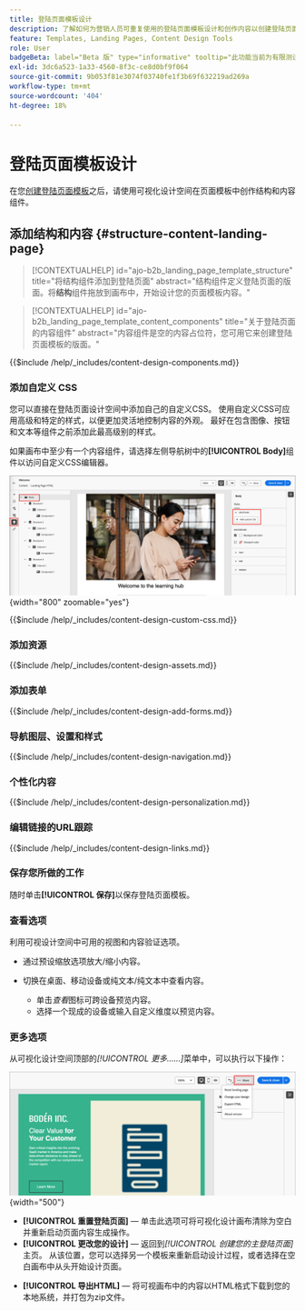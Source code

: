 ```yaml
---
title: 登陆页面模板设计
description: 了解如何为营销人员可重复使用的登陆页面模板设计和创作内容以创建登陆页面。
feature: Templates, Landing Pages, Content Design Tools
role: User
badgeBeta: label="Beta 版" type="informative" tooltip="此功能当前为有限测试版"
exl-id: 3dc6a523-1a33-4560-8f3c-ce8d0bf9f064
source-git-commit: 9b053f81e3074f03740fe1f3b69f632219ad269a
workflow-type: tm+mt
source-wordcount: '404'
ht-degree: 18%

---
```


# 登陆页面模板设计

在您[创建登陆页面模板](./landing-page-templates.md#create-a-landing-page-template)之后，请使用可视化设计空间在页面模板中创作结构和内容组件。

## 添加结构和内容 {#structure-content-landing-page}

>[!CONTEXTUALHELP]
>id="ajo-b2b_landing_page_template_structure"
>title="将结构组件添加到登陆页面"
>abstract="结构组件定义登陆页面的版面。将&#x200B;**结构**&#x200B;组件拖放到画布中，开始设计您的页面模板内容。"

>[!CONTEXTUALHELP]
>id="ajo-b2b_landing_page_template_content_components"
>title="关于登陆页面的内容组件"
>abstract="内容组件是空的内容占位符，您可用它来创建登陆页面模板的版面。"

{{$include /help/_includes/content-design-components.md}}

### 添加自定义 CSS

您可以直接在登陆页面设计空间中添加自己的自定义CSS。 使用自定义CSS可应用高级和特定的样式，以便更加灵活地控制内容的外观。 最好在包含图像、按钮和文本等组件之前添加此最高级别的样式。

如果画布中至少有一个内容组件，请选择左侧导航树中的&#x200B;**[!UICONTROL Body]**&#x200B;组件以访问自定义CSS编辑器。

![访问正文样式](./assets/landing-page-body-styles-css.png){width="800" zoomable="yes"}

{{$include /help/_includes/content-design-custom-css.md}}

### 添加资源

{{$include /help/_includes/content-design-assets.md}}

### 添加表单

{{$include /help/_includes/content-design-add-forms.md}}

### 导航图层、设置和样式

{{$include /help/_includes/content-design-navigation.md}}

### 个性化内容

{{$include /help/_includes/content-design-personalization.md}}

### 编辑链接的URL跟踪

{{$include /help/_includes/content-design-links.md}}

### 保存您所做的工作

随时单击&#x200B;**[!UICONTROL 保存]**&#x200B;以保存登陆页面模板。
<!--
You can continue to make edits to the draft page template. When you are ready to make it available for using in page creation, you can [publish the template](./landing-page-templates.md#). -->

### 查看选项

利用可视设计空间中可用的视图和内容验证选项。

* 通过预设缩放选项放大/缩小内容。

* 切换在桌面、移动设备或纯文本/纯文本中查看内容。
   * 单击&#x200B;_查看_&#x200B;图标可跨设备预览内容。
   * 选择一个现成的设备或输入自定义维度以预览内容。

### 更多选项

从可视化设计空间顶部的&#x200B;_[!UICONTROL 更多……]_&#x200B;菜单中，可以执行以下操作：

![单击“更多”以访问模板操作](./assets/landing-page-designer-more-menu.png){width="500"}

* **[!UICONTROL 重置登陆页面]** — 单击此选项可将可视化设计画布清除为空白并重新启动页面内容生成操作。
* **[!UICONTROL 更改您的设计]** — 返回到&#x200B;_[!UICONTROL 创建您的主登陆页面]_&#x200B;主页。 从该位置，您可以选择另一个模板来重新启动设计过程，或者选择在空白画布中从头开始设计页面。
<!--- * **[!UICONTROL Save as content template]** - Save the page body as a landing page template to be reused across multiple landing pages. You provide a name and description for the template and save it to the list of saved  landing page templates. -->
* **[!UICONTROL 导出HTML]** — 将可视画布中的内容以HTML格式下载到您的本地系统，并打包为zip文件。
